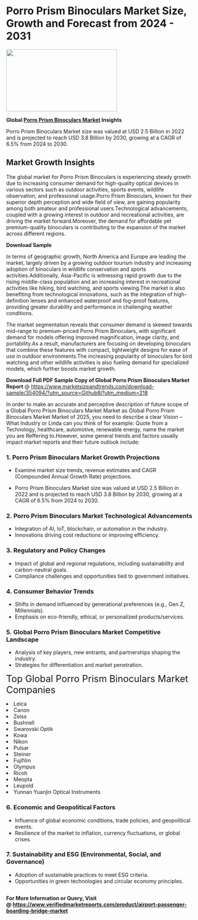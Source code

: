 <H1>Porro Prism Binoculars Market Size, Growth and Forecast from 2024 - 2031</H1><img class="aligncenter size-medium wp-image-584254" src="https://thirdeyenews.in/wp-content/uploads/2024/09/Global-Market-Research-300x168.jpeg" alt="" width="300" height="168" /><p><strong>Global&nbsp;<a href="https://www.marketsizeandtrends.com/download-sample/354094/?utm_source=Github8j?utm_medium=218">Porro Prism Binoculars Market</a> Insights</strong></p><p>Porro Prism Binoculars Market size was valued at USD 2.5 Billion in 2022 and is projected to reach USD 3.8 Billion by 2030, growing at a CAGR of 6.5% from 2024 to 2030.</p><p><h2>Market Growth Insights</h2> <p>The global market for Porro Prism Binoculars is experiencing steady growth due to increasing consumer demand for high-quality optical devices in various sectors such as outdoor activities, sports events, wildlife observation, and professional usage.Porro Prism Binoculars, known for their superior depth perception and wide field of view, are gaining popularity among both amateur and professional users.Technological advancements, coupled with a growing interest in outdoor and recreational activities, are driving the market forward.Moreover, the demand for affordable yet premium-quality binoculars is contributing to the expansion of the market across different regions.</p> <p><strong>Download Sample</strong></p> <p>In terms of geographic growth, North America and Europe are leading the market, largely driven by a growing outdoor tourism industry and increasing adoption of binoculars in wildlife conservation and sports activities.Additionally, Asia-Pacific is witnessing rapid growth due to the rising middle-class population and an increasing interest in recreational activities like hiking, bird watching, and sports viewing.The market is also benefiting from technological innovations, such as the integration of high-definition lenses and enhanced waterproof and fog-proof features, providing greater durability and performance in challenging weather conditions.</p> <p>The market segmentation reveals that consumer demand is skewed towards mid-range to premium-priced Porro Prism Binoculars, with significant demand for models offering improved magnification, image clarity, and portability.As a result, manufacturers are focusing on developing binoculars that combine these features with compact, lightweight designs for ease of use in outdoor environments.The increasing popularity of binoculars for bird watching and other wildlife activities is also fueling demand for specialized models, which further boosts market growth.</p> <p><span class=""><strong>Download Full PDF Sample Copy of Global Porro Prism Binoculars Market Report</strong> @ <a href="https://www.marketsizeandtrends.com/download-sample/354094/?utm_source=Github8j?utm_medium=218" target="_blank">https://www.marketsizeandtrends.com/download-sample/354094/?utm_source=Github8j?utm_medium=218</a></span></p><p>In order to make an accurate and perceptive description of future scope of a Global&nbsp;Porro Prism Binoculars Market Market as Global&nbsp;Porro Prism Binoculars Market Market of 2025, you need to describe a clear Vision &ndash; What Industry or Linda can you think of for example: Quote from a Technology, healthcare, automotive, renewable energy, name the market you are Reffering to.However, some general trends and factors usually impact market reports and their future outlook include:</p><h3>1.&nbsp;<strong>Porro Prism Binoculars Market Growth Projections</strong></h3><ul><li>Examine market size trends, revenue estimates and CAGR (Compounded Annual Growth Rate) projections.</li><li><p>Porro Prism Binoculars Market size was valued at USD 2.5 Billion in 2022 and is projected to reach USD 3.8 Billion by 2030, growing at a CAGR of 6.5% from 2024 to 2030.</p></li></ul><h3>2.&nbsp;<strong>Porro Prism Binoculars Market Technological Advancements</strong></h3><ul><li>Integration of AI, IoT, blockchain, or automation in the industry.</li><li>Innovations driving cost reductions or improving efficiency.</li></ul><h3>3.&nbsp;<strong>Regulatory and Policy Changes</strong></h3><ul><li>Impact of global and regional regulations, including sustainability and carbon-neutral goals.</li><li>Compliance challenges and opportunities tied to government initiatives.</li></ul><h3>4.&nbsp;<strong>Consumer Behavior Trends</strong></h3><ul><li>Shifts in demand influenced by generational preferences (e.g., Gen Z, Millennials).</li><li>Emphasis on eco-friendly, ethical, or personalized products/services.</li></ul><h3>5.&nbsp;<strong>Global Porro Prism Binoculars Market Competitive Landscape</strong></h3><ul><li>Analysis of key players, new entrants, and partnerships shaping the industry.</li><li>Strategies for differentiation and market penetration.</li></ul><p data-pm-slice="1 1 []"><span style="color: inherit; font-family: inherit; font-size: 25px;">Top Global Porro Prism Binoculars Market Companies</span></p><div class="" data-test-id=""><p><li>Leica</li><li> Canon</li><li> Zeiss</li><li> Bushnell</li><li> Swarovski Optik</li><li> Kowa</li><li> Nikon</li><li> Pulsar</li><li> Steiner</li><li> Fujifilm</li><li> Olympus</li><li> Ricoh</li><li> Meopta</li><li> Leupold</li><li> Yunnan Yuanjin Optical Instruments</li></p></div><h3>6.&nbsp;<strong>Economic and Geopolitical Factors</strong></h3><ul><li>Influence of global economic conditions, trade policies, and geopolitical events.</li><li>Resilience of the market to inflation, currency fluctuations, or global crises.</li></ul><h3>7.&nbsp;<strong>Sustainability and ESG (Environmental, Social, and Governance)</strong></h3><ul><li>Adoption of sustainable practices to meet ESG criteria.</li><li>Opportunities in green technologies and circular economy principles.</li></ul><h2><strong style="font-size: 14px;">For More Information or Query, Visit @&nbsp;</strong><a style="background-color: #ffffff; font-size: 14px;" href="https://www.marketsizeandtrends.com/report/porro-prism-binoculars-market/" target="_blank">https://www.verifiedmarketreports.com/product/airport-passenger-boarding-bridge-market</a></h2>